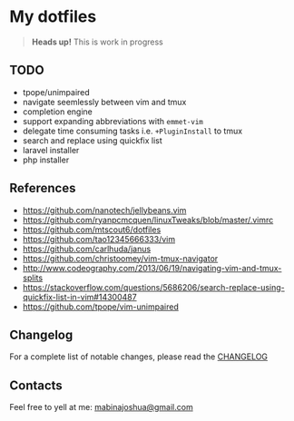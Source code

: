 # My dotfiles

> **Heads up!** This is work in progress

## TODO
- tpope/unimpaired
- navigate seemlessly between vim and tmux
- completion engine
- support expanding abbreviations with `emmet-vim`
- delegate time consuming tasks i.e. `+PluginInstall` to tmux
- search and replace using quickfix list
- laravel installer
- php installer

## References
- https://github.com/nanotech/jellybeans.vim
- https://github.com/ryanpcmcquen/linuxTweaks/blob/master/.vimrc
- https://github.com/mtscout6/dotfiles
- https://github.com/tao12345666333/vim
- https://github.com/carlhuda/janus
- https://github.com/christoomey/vim-tmux-navigator
- http://www.codeography.com/2013/06/19/navigating-vim-and-tmux-splits
- https://stackoverflow.com/questions/5686206/search-replace-using-quickfix-list-in-vim#14300487
- https://github.com/tpope/vim-unimpaired

## Changelog

For a complete list of notable changes, please read the [CHANGELOG](./CHANGELOG.md)

## Contacts

Feel free to yell at me: mabinajoshua@gmail.com

